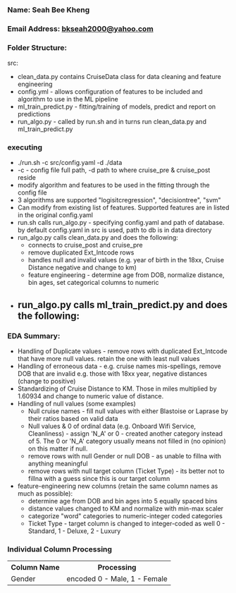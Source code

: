 ### Name: Seah Bee Kheng
### Email Address: bkseah2000@yahoo.com

### Folder Structure:
src:
- clean_data.py contains CruiseData class for data cleaning and feature engineering
- config.yml - allows configuration of features to be included and algorithm to use in the ML pipeline
- ml_train_predict.py - fitting/training of models, predict and report on predictions
- run_algo.py - called by run.sh and in turns run clean_data.py and ml_train_predict.py


### executing
- ./run.sh -c src/config.yaml -d ./data
- -c - config file full path, -d path to where cruise_pre & cruise_post reside
- modify algorithm and features to be used in the fitting through the config file
- 3 algorithms are supported "logisitcregression", "decisiontree", "svm"
- Can modify from existing list of features. Supported features are in listed in the original config.yaml
- run.sh calls run_algo.py - specifying config.yaml and path of database. by default config.yaml in src is used, path to db is in data directory
- run_algo.py calls clean_data.py and does the following:
    - connects to cruise_post and cruise_pre
    - remove duplicated Ext_Intcode rows
    - handles null and invalid values (e.g. year of birth in the 18xx, Cruise Distance negative and change to km)
    - feature engineering - determine age from DOB, normalize distance, bin ages, set categorical columns to numeric
- run_algo.py calls ml_train_predict.py and does the following:
    - 


### EDA Summary:
- Handling of Duplicate values - remove rows with duplicated Ext_Intcode that have more null values. retain the one with least null values
- Handling of erroneous data - e.g. cruise names mis-spellings, remove DOB that are invalid e.g. those with 18xx year, negative distances (change to positive)
- Standardizing of Cruise Distance to KM. Those in miles multiplied by 1.60934 and change to numeric value of distance.
- Handling of null values (some examples)
    - Null cruise names - fill null values with either Blastoise or Laprase by their ratios based on valid data
    - Null values & 0 of ordinal data (e.g. Onboard Wifi Service, Cleanliness) - assign 'N_A' or 0 - created another category instead of 5. The 0 or 'N_A' category usually means not filled in (no opinion) on this matter if null.
    - remove rows with null Gender or null DOB - as unable to fillna with anything meaningful
    - remove rows with null target column (Ticket Type) - its better not to fillna with a guess since this is our target column
- feature-engineering new columns (retain the same column names as much as possible):
    - determine age from DOB and bin ages into 5 equally spaced bins
    - distance values changed to KM and normalize with min-max scaler
    - categorize "word" categories to numeric-integer coded categories
    - Ticket Type - target column is changed to integer-coded as well 0 - Standard, 1 - Deluxe, 2 - Luxury

### Individual Column Processing
<table style="width80%">
<tr><th>Column Name</th><th>Processing</th>
<tr><td>Gender</td><td>encoded 0 - Male, 1 - Female</td>
